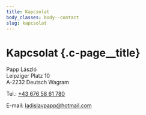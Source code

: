 ```yaml
---
title: Kapcsolat
body_classes: body--contact
slug: kapcsolat
---
```


# Kapcsolat {.c-page__title}

Papp László<br/>
Leipziger Platz 10<br/>
A-2232 Deutsch Wagram

Tel.: <a href="tel:00436765861780">+43 676 58 61 780</a>

E-mail: [ladislavpapp@hotmail.com](mailto:ladislavpapp@hotmail.com)
